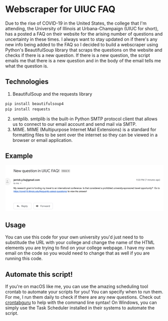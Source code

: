 # Webscraper for UIUC FAQ

Due to the rise of COVID-19 in the United States, the college that I'm attending, the University of Illinois at Urbana-Champaign (UIUC for short), has a posted a FAQ on their website for the arising number of questions and uncertainty in these times. I always want to stay updated on if there's any new info being added to the FAQ so I decided to build a webscraper using Python's BeautifulSoup library that scraps the questions on the website and checks if there is a new question. If there is a new question, the script emails me that there is a new question and in the body of the email tells me what the question is.  

## Technologies 

1. BeautifulSoup and the requests library

```bash
pip install beautifulsoup4
pip install requests
```

2. smtplib. smtplib is the built-in Python SMTP protocol client that allows us to connect to our email account and send mail via SMTP.
3. MIME. MIME (Multipurpose Internet Mail Extensions) is a standard for formatting files to be sent over the internet so they can be viewed in a browser or email application.

## Example

![demo](demo/demo.png)

## Usage

You can use this code for your own university you'd just need to to substitude the URL with your college and change the name of the HTML elements you are trying to find on your college webpage. I have my own email on the code so you would need to change that as well if you are running this code.

## Automate this script!

If you're on macOS like me, you can use the amazing scheduling tool crontab to automate your scripts for you! You can specify when to run them. For me, I run them daily to check if there are any new questions. Check out [crontabguru](https://crontab.guru/) to help with the command line syntax! On Windows, you can simply use the Task Scheduler installed in their systems to automate the script. 
